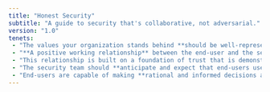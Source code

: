 ```yaml
---
title: "Honest Security"
subtitle: "A guide to security that's collaborative, not adversarial."
version: "1.0"
tenets:
 - "The values your organization stands behind **should be well-represented in your security program.**"
 - "**A positive working relationship** between the end-user and the security team is incredibly valuable and worth fostering."
 - "This relationship is built on a foundation of trust that is demonstrated through **informed consent and transparency.**"
 - "The security team should **anticipate and expect that end-users use their company owned devices for personal activities** and design their detection capabilities with this in mind."
 - "End-users are capable of making **rational and informed decisions about security risks** when educated and honestly motivated."
---
```

